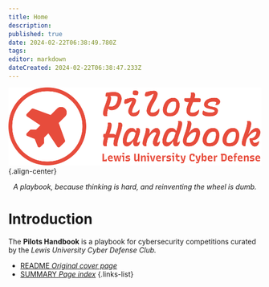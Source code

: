 ```yaml
---
title: Home
description: 
published: true
date: 2024-02-22T06:38:49.780Z
tags: 
editor: markdown
dateCreated: 2024-02-22T06:38:47.233Z
---
```


![pilots_handbook_wordmark.svg](/pilots_handbook_wordmark.svg){.align-center}

<p align="center"><em>A playbook, because thinking is hard, and reinventing the wheel is dumb.</em></p>


# Introduction

The **Pilots Handbook** is a playbook for cybersecurity competitions curated by the *Lewis University Cyber Defense Club.*

-   [README *Original cover page*](/README)
-   [SUMMARY *Page index*](/SUMMARY)
{.links-list}